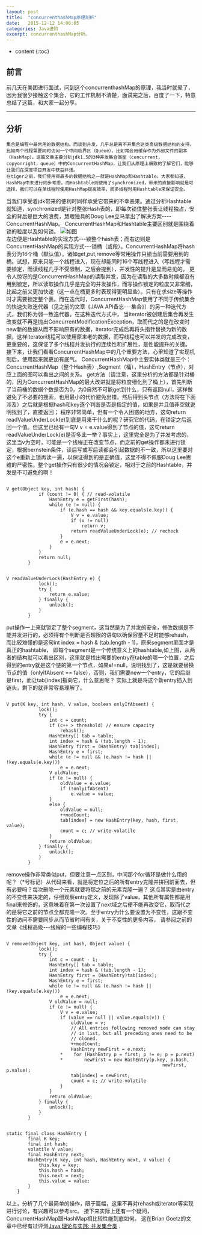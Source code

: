 ```yaml
---
layout: post
title:  "concurrenthashMap原理剖析"
date:   2015-12-12 14:06:05
categories: Java进阶
excerpt: concurrenthashMap分析。
---
```


* content
{:toc}

## 前言 

  前几天在美团进行面试，问到这个concurrenthashMap的原理，我当时就晕了，因为我很少接触这个集合，它的工作机制不清楚，面试完之后，百度了一下，特意总结了这篇，和大家一起分享。

---
## 分析
    集合是编程中最常用的数据结构。而谈到并发，几乎总是离不开集合这类高级数据结构的支持。比如两个线程需要同时访问一个中间临界区（Queue），比如常会用缓存作为外部文件的副本（HashMap）。这篇文章主要分析jdk1.5的3种并发集合类型（concurrent，copyonright，queue）中的ConcurrentHashMap，让我们从原理上细致的了解它们，能够让我们在深度项目开发中获益非浅。
    在tiger之前，我们使用得最多的数据结构之一就是HashMap和Hashtable。大家都知道，HashMap中未进行同步考虑，而Hashtable则使用了synchronized，带来的直接影响就是可选择，我们可以在单线程时使用HashMap提高效率，而多线程时用Hashtable来保证安全。
当我们享受着jdk带来的便利时同样承受它带来的不幸恶果。通过分析Hashtable就知道，synchronized是针对整张Hash表的，即每次锁住整张表让线程独占，安全的背后是巨大的浪费，慧眼独具的Doug Lee立马拿出了解决方案----ConcurrentHashMap。
ConcurrentHashMap和Hashtable主要区别就是围绕着锁的粒度以及如何锁。
![如图](http://p.blog.csdn.net/images/p_blog_csdn_net/liuzhengkang/EntryImages/20080912/58adc9e7b4725349c149a.jpg)  
    左边便是Hashtable的实现方式---锁整个hash表；而右边则是ConcurrentHashMap的实现方式---锁桶（或段）。ConcurrentHashMap将hash表分为16个桶（默认值），诸如get,put,remove等常用操作只锁当前需要用到的桶。试想，原来只能一个线程进入，现在却能同时16个写线程进入（写线程才需要锁定，而读线程几乎不受限制，之后会提到），并发性的提升是显而易见的。
更令人惊讶的是ConcurrentHashMap的读取并发，因为在读取的大多数时候都没有用到锁定，所以读取操作几乎是完全的并发操作，而写操作锁定的粒度又非常细，比起之前又更加快速（这一点在桶更多时表现得更明显些）。只有在求size等操作时才需要锁定整个表。而在迭代时，ConcurrentHashMap使用了不同于传统集合的快速失败迭代器（见之前的文章《JAVA API备忘---集合》）的另一种迭代方式，我们称为弱一致迭代器。在这种迭代方式中，
当iterator被创建后集合再发生改变就不再是抛出ConcurrentModificationException，取而代之的是在改变时new新的数据从而不影响原有的数据，iterator完成后再将头指针替换为新的数据，这样iterator线程可以使用原来老的数据，而写线程也可以并发的完成改变，更重要的，这保证了多个线程并发执行的连续性和扩展性，是性能提升的关键。
接下来，让我们看看ConcurrentHashMap中的几个重要方法，心里知道了实现机制后，使用起来就更加有底气。
ConcurrentHashMap中主要实体类就是三个：ConcurrentHashMap（整个Hash表）,Segment（桶），HashEntry（节点），对应上面的图可以看出之间的关系。
  get方法（请注意，这里分析的方法都是针对桶的，因为ConcurrentHashMap的最大改进就是将粒度细化到了桶上），首先判断了当前桶的数据个数是否为0，为0自然不可能get到什么，只有返回null，这样做避免了不必要的搜索，也用最小的代价避免出错。然后得到头节点（方法将在下面涉及）之后就是根据hash和key逐个判断是否是指定的值，如果是并且值非空就说明找到了，直接返回；
程序非常简单，但有一个令人困惑的地方，这句return readValueUnderLock(e)到底是用来干什么的呢？研究它的代码，在锁定之后返回一个值。但这里已经有一句V v = e.value得到了节点的值，这句return readValueUnderLock(e)是否多此一举？事实上，这里完全是为了并发考虑的，这里当v为空时，可能是一个线程正在改变节点，而之前的get操作都未进行锁定，根据bernstein条件，读后写或写后读都会引起数据的不一致，所以这里要对这个e重新上锁再读一遍，以保证得到的是正确值，这里不得不佩服Doug Lee思维的严密性。整个get操作只有很少的情况会锁定，相对于之前的Hashtable，并发是不可避免的啊！
<pre><code class="markdown">
V get(Object key, int hash) {
            if (count != 0) { // read-volatile
                HashEntry e = getFirst(hash);
                while (e != null) {
                    if (e.hash == hash && key.equals(e.key)) {
                        V v = e.value;
                        if (v != null)
                            return v;
                        return readValueUnderLock(e); // recheck
                    }
                    e = e.next;
                }
            }
            return null;
        }
</code></pre>

<pre><code class="markdown">
V readValueUnderLock(HashEntry e) {
            lock();
            try {
                return e.value;
            } finally {
                unlock();
            }
        }
</code></pre>
  put操作一上来就锁定了整个segment，这当然是为了并发的安全，修改数据是不能并发进行的，必须得有个判断是否超限的语句以确保容量不足时能够rehash，而比较难懂的是这句int index = hash & (tab.length - 1)，原来segment里面才是真正的hashtable，
即每个segment是一个传统意义上的hashtable,如上图，从两者的结构就可以看出区别，这里就是找出需要的entry在table的哪一个位置，之后得到的entry就是这个链的第一个节点，如果e!=null，说明找到了，这是就要替换节点的值（onlyIfAbsent == false），否则，我们需要new一个entry，它的后继是first，而让tab[index]指向它，什么意思呢？
实际上就是将这个新entry插入到链头，剩下的就非常容易理解了。
<pre><code class="markdown">
V put(K key, int hash, V value, boolean onlyIfAbsent) {
            lock();
            try {
                int c = count;
                if (c++ > threshold) // ensure capacity
                    rehash();
                HashEntry[] tab = table;
                int index = hash & (tab.length - 1);
                HashEntry first = (HashEntry) tab[index];
                HashEntry e = first;
                while (e != null && (e.hash != hash || !key.equals(e.key)))
                    e = e.next;
                V oldValue;
                if (e != null) {
                    oldValue = e.value;
                    if (!onlyIfAbsent)
                        e.value = value;
                }
                else {
                    oldValue = null;
                    ++modCount;
                    tab[index] = new HashEntry(key, hash, first, value);
                    count = c; // write-volatile
                }
                return oldValue;
            } finally {
                unlock();
            }
        }
</code></pre>

remove操作非常类似put，但要注意一点区别，中间那个for循环是做什么用的呢？（*号标记）从代码来看，就是将定位之后的所有entry克隆并拼回前面去，但有必要吗？每次删除一个元素就要将那之前的元素克隆一遍？
这点其实是由entry的不变性来决定的，仔细观察entry定义，发现除了value，其他所有属性都是用final来修饰的，这意味着在第一次设置了next域之后便不能再改变它，取而代之的是将它之前的节点全都克隆一次。至于entry为什么要设置为不变性，这跟不变性的访问不需要同步从而节省时间有关，关于不变性的更多内容，
请参阅之前的文章《线程高级---线程的一些编程技巧》
<pre><code class="markdown">
V remove(Object key, int hash, Object value) {
            lock();
            try {
                int c = count - 1;
                HashEntry[] tab = table;
                int index = hash & (tab.length - 1);
                HashEntry first = (HashEntry)tab[index];
                HashEntry e = first;
                while (e != null && (e.hash != hash || !key.equals(e.key)))
                    e = e.next;
                V oldValue = null;
                if (e != null) {
                    V v = e.value;
                    if (value == null || value.equals(v)) {
                        oldValue = v;
                        // All entries following removed node can stay
                        // in list, but all preceding ones need to be
                        // cloned.
                        ++modCount;
                        HashEntry newFirst = e.next;
                    *    for (HashEntry p = first; p != e; p = p.next)
                    *        newFirst = new HashEntry(p.key, p.hash, 
                                                          newFirst, p.value);
                        tab[index] = newFirst;
                        count = c; // write-volatile
                    }
                }
                return oldValue;
            } finally {
                unlock();
            }
        }
</code></pre>

<pre><code class="markdown">
static final class HashEntry {
        final K key;
        final int hash;
        volatile V value;
        final HashEntry next;
        HashEntry(K key, int hash, HashEntry next, V value) {
            this.key = key;
            this.hash = hash;
            this.next = next;
            this.value = value;
        }
    }
</code></pre>
   以上，分析了几个最简单的操作，限于篇幅，这里不再对rehash或iterator等实现进行讨论，有兴趣可以参考src。
    接下来实际上还有一个疑问，ConcurrentHashMap跟HashMap相比较性能到底如何。
	这在Brian Goetz的文章中已经有过评测[Java 理论与实践: 并发集合类](http://www.ibm.com/developerworks/cn/java/j-jtp07233/)  .
